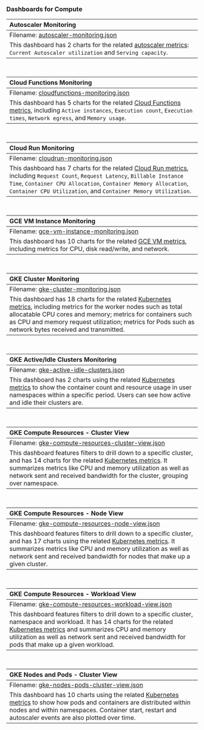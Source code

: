 ### Dashboards for Compute


|Autoscaler Monitoring|
|:--------------------|
|Filename: [autoscaler-monitoring.json](autoscaler-monitoring.json)|
|This dashboard has 2 charts for the related [autoscaler metrics](https://cloud.google.com/monitoring/api/metrics_gcp#gcp-autoscaler): `Current Autoscaler utilization` and `Serving capacity`.|

&nbsp;

|Cloud Functions Monitoring|
|:-------------------------|
|Filename: [cloudfunctions-monitoring.json](cloudfunctions-monitoring.json)|
|This dashboard has 5 charts for the related [Cloud Functions metrics](https://cloud.google.com/monitoring/api/metrics_gcp#gcp-cloudfunctions), including `Active instances`, `Execution count`, `Execution times`, `Network egress`, and `Memory usage`.|

&nbsp;

|Cloud Run Monitoring|
|:--------------------|
|Filename: [cloudrun-monitoring.json](cloudrun-monitoring.json)|
|This dashboard has 7 charts for the related [Cloud Run metrics](https://cloud.google.com/monitoring/api/metrics_gcp#gcp-run), including `Request Count`, `Request Latency`, `Billable Instance Time`, `Container CPU Allocation`, `Container Memory Allocation`, `Container CPU Utilization`, and `Container Memory Utilization`.|

&nbsp;

|GCE VM Instance Monitoring|
|:-------------------------|
|Filename: [gce-vm-instance-monitoring.json](gce-vm-instance-monitoring.json)|
|This dashboard has 10 charts for the related [GCE VM metrics](https://cloud.google.com/monitoring/api/metrics_gcp#gcp-compute), including metrics for CPU, disk read/write, and network.|

&nbsp;

|GKE Cluster Monitoring|
|:---------------------|
|Filename: [gke-cluster-monitoring.json](gke-cluster-monitoring.json)|
|This dashboard has 18 charts for the related [Kubernetes metrics](https://cloud.google.com/monitoring/api/metrics_kubernetes), including metrics for the worker nodes such as total allocatable CPU cores and memory; metrics for containers such as CPU and memory request utilization; metrics for Pods such as network bytes received and transmitted.|

&nbsp;

|GKE Active/Idle Clusters Monitoring|
|:---------------------|
|Filename: [gke-active-idle-clusters.json](gke-active-idle-clusters.json)|
|This dashboard has 2 charts using the related [Kubernetes metrics](https://cloud.google.com/monitoring/api/metrics_kubernetes) to show the container count and resource usage in user namespaces within a specific period. Users can see how active and idle their clusters are.|

&nbsp;

|GKE Compute Resources - Cluster View|
|:---------------------|
|Filename: [gke-compute-resources-cluster-view.json](gke-compute-resources-cluster-view.json)|
|This dashboard features filters to drill down to a specific cluster, and has 14 charts for the related [Kubernetes metrics](https://cloud.google.com/monitoring/api/metrics_kubernetes). It summarizes metrics like CPU and memory utilization as well as network sent and received bandwidth for the cluster, grouping over namespace.|

&nbsp;

|GKE Compute Resources - Node View|
|:---------------------|
|Filename: [gke-compute-resources-node-view.json](gke-compute-resources-node-view.json)|
|This dashboard features filters to drill down to a specific cluster, and has 17 charts using the related [Kubernetes metrics](https://cloud.google.com/monitoring/api/metrics_kubernetes). It summarizes metrics like CPU and memory utilization as well as network sent and received bandwidth for nodes that make up a given cluster.|

&nbsp;

|GKE Compute Resources - Workload View|
|:---------------------|
|Filename: [gke-compute-resources-workload-view.json](gke-compute-resources-workload-view.json)|
|This dashboard features filters to drill down to a specific cluster, namespace and workload. It has 14 charts for the related [Kubernetes metrics](https://cloud.google.com/monitoring/api/metrics_kubernetes) and summarizes CPU and memory utilization as well as network sent and received bandwidth for pods that make up a given workload.|

&nbsp;

|GKE Nodes and Pods - Cluster View|
|:---------------------|
|Filename: [gke-nodes-pods-cluster-view.json](gke-nodes-pods-cluster-view.json)|
|This dashboard has 10 charts using the related [Kubernetes metrics](https://cloud.google.com/monitoring/api/metrics_kubernetes) to show how pods and containers are distributed within nodes and within namespaces. Container start, restart and autoscaler events are also plotted over time.|
